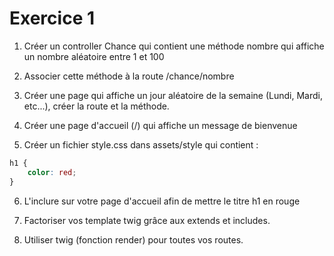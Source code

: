 # Exercice 1

1. Créer un controller Chance qui contient une méthode nombre qui affiche un nombre aléatoire entre 1 et 100

2. Associer cette méthode à la route /chance/nombre

3. Créer une page qui affiche un jour aléatoire de la semaine (Lundi, Mardi, etc...), créer la route et la méthode.

4. Créer une page d'accueil (/) qui affiche un message de bienvenue

5. Créer un fichier style.css dans assets/style qui contient :
```css
h1 {
    color: red;
}
```

6. L'inclure sur votre page d'accueil afin de mettre le titre h1 en rouge

7. Factoriser vos template twig grâce aux extends et includes.

8. Utiliser twig (fonction render) pour toutes vos routes.